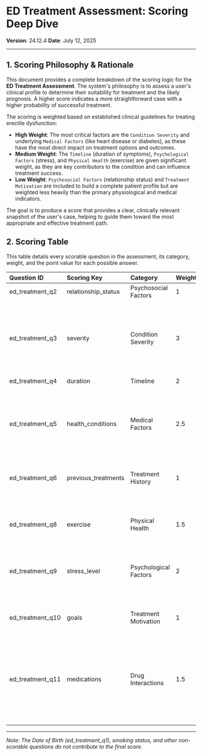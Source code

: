# ED Treatment Assessment: Scoring Deep Dive

**Version**: 24.12.4
**Date**: July 12, 2025

---

## 1. Scoring Philosophy & Rationale

This document provides a complete breakdown of the scoring logic for the **ED Treatment Assessment**. The system's philosophy is to assess a user's clinical profile to determine their suitability for treatment and the likely prognosis. A higher score indicates a more straightforward case with a higher probability of successful treatment.

The scoring is weighted based on established clinical guidelines for treating erectile dysfunction:

*   **High Weight**: The most critical factors are the `Condition Severity` and underlying `Medical Factors` (like heart disease or diabetes), as these have the most direct impact on treatment options and outcomes.
*   **Medium Weight**: The `Timeline` (duration of symptoms), `Psychological Factors` (stress), and `Physical Health` (exercise) are given significant weight, as they are key contributors to the condition and can influence treatment success.
*   **Low Weight**: `Psychosocial Factors` (relationship status) and `Treatment Motivation` are included to build a complete patient profile but are weighted less heavily than the primary physiological and medical indicators.

The goal is to produce a score that provides a clear, clinically relevant snapshot of the user's case, helping to guide them toward the most appropriate and effective treatment path.

## 2. Scoring Table

This table details every scorable question in the assessment, its category, weight, and the point value for each possible answer.

| Question ID | Scoring Key | Category | Weight | Answer | Answer ID | Points |
| :--- | :--- | :--- | :--- | :--- | :--- | :--- |
| ed_treatment_q2 | relationship_status | Psychosocial Factors | 1 | Single | `single` | 6 |
| | | | | Dating | `dating` | 7 |
| | | | | Married/Partnered | `married` | 8 |
| | | | | Divorced/Separated | `divorced` | 5 |
| ed_treatment_q3 | severity | Condition Severity | 3 | Mild | `mild` | 8 |
| | | | | Moderate | `moderate` | 6 |
| | | | | Severe | `severe` | 3 |
| | | | | Complete | `complete` | 1 |
| ed_treatment_q4 | duration | Timeline | 2 | Less than 6 months | `recent` | 8 |
| | | | | 6 months - 2 years | `moderate` | 6 |
| | | | | 2-5 years | `long` | 4 |
| | | | | More than 5 years | `very_long` | 2 |
| ed_treatment_q5 | health_conditions | Medical Factors | 2.5 | None of these | `none` | 9 |
| | | | | Diabetes | `diabetes` | 4 |
| | | | | Heart Disease | `heart` | 3 |
| | | | | High Blood Pressure | `hypertension`| 4 |
| ed_treatment_q6 | previous_treatments | Treatment History | 1 | No previous treatments | `none` | 7 |
| | | | | Oral medications | `oral` | 6 |
| | | | | Injections | `injections` | 5 |
| | | | | Vacuum devices | `devices` | 5 |
| ed_treatment_q8 | exercise | Physical Health | 1.5 | Never | `never` | 3 |
| | | | | Rarely | `rarely` | 5 |
| | | | | Regularly | `regularly` | 8 |
| | | | | Daily | `daily` | 9 |
| ed_treatment_q9 | stress_level | Psychological Factors | 2 | Low | `low` | 9 |
| | | | | Moderate | `moderate` | 7 |
| | | | | High | `high` | 4 |
| | | | | Very High | `very_high` | 2 |
| ed_treatment_q10 | goals | Treatment Motivation | 1 | Restore function | `restore` | 8 |
| | | | | Boost confidence | `confidence` | 7 |
| | | | | Improve performance | `performance` | 6 |
| | | | | Improve relationship | `relationship` | 8 |
| ed_treatment_q11 | medications | Drug Interactions | 1.5 | No medications | `none` | 8 |
| | | | | Blood pressure meds | `blood_pressure` | 5 |
| | | | | Antidepressants | `antidepressants` | 4 |
| | | | | Other medications | `other` | 6 |

---
*Note: The Date of Birth (ed_treatment_q1), smoking status, and other non-scorable questions do not contribute to the final score.* 